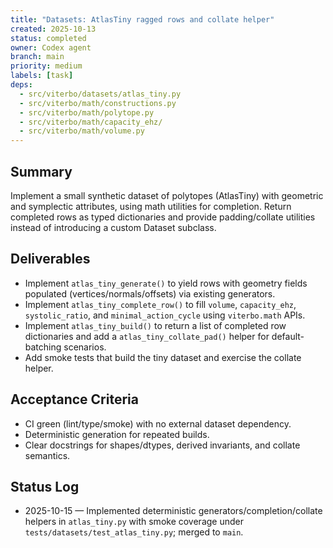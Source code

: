 ```yaml
---
title: "Datasets: AtlasTiny ragged rows and collate helper"
created: 2025-10-13
status: completed
owner: Codex agent
branch: main
priority: medium
labels: [task]
deps:
  - src/viterbo/datasets/atlas_tiny.py
  - src/viterbo/math/constructions.py
  - src/viterbo/math/polytope.py
  - src/viterbo/math/capacity_ehz/
  - src/viterbo/math/volume.py
---
```


## Summary

Implement a small synthetic dataset of polytopes (AtlasTiny) with geometric and symplectic attributes, using math utilities for completion. Return completed rows as typed dictionaries and provide padding/collate utilities instead of introducing a custom Dataset subclass.

## Deliverables

- Implement `atlas_tiny_generate()` to yield rows with geometry fields populated (vertices/normals/offsets) via existing generators.
- Implement `atlas_tiny_complete_row()` to fill `volume`, `capacity_ehz`, `systolic_ratio`, and `minimal_action_cycle` using `viterbo.math` APIs.
- Implement `atlas_tiny_build()` to return a list of completed row dictionaries and add a `atlas_tiny_collate_pad()` helper for default-batching scenarios.
- Add smoke tests that build the tiny dataset and exercise the collate helper.

## Acceptance Criteria

- CI green (lint/type/smoke) with no external dataset dependency.
- Deterministic generation for repeated builds.
- Clear docstrings for shapes/dtypes, derived invariants, and collate semantics.

## Status Log

- 2025-10-15 — Implemented deterministic generators/completion/collate helpers in `atlas_tiny.py` with smoke coverage under `tests/datasets/test_atlas_tiny.py`; merged to `main`.
